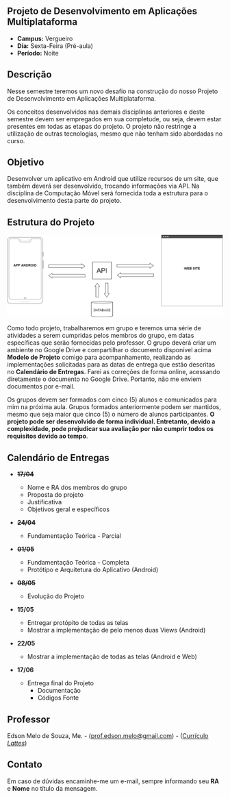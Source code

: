 ## Projeto de Desenvolvimento em Aplicações Multiplataforma
* **Campus:** Vergueiro
* **Dia:** Sexta-Feira (Pré-aula)
* **Período:** Noite

## Descrição
Nesse semestre teremos um novo desafio na construção do nosso Projeto de Desenvolvimento em Aplicações Multiplataforma. 

Os conceitos desenvolvidos nas demais disciplinas anteriores e deste semestre devem ser empregados em sua completude, ou seja, devem estar presentes em todas as etapas do projeto. O projeto não restringe a utilização de outras tecnologias, mesmo que não tenham sido abordadas no curso.

## Objetivo
Desenvolver um aplicativo em Android que utilize recursos de um site, que também deverá ser desenvolvido, trocando informações via API. Na disciplina de Computação Móvel será fornecida toda a estrutura para o desenvolvimento desta parte do projeto.

## Estrutura do Projeto
![Title](estrutura.png)

Como todo projeto, trabalharemos em grupo e teremos uma série de atividades a serem cumpridas pelos membros do grupo, em datas específicas que serão fornecidas pelo professor. O grupo deverá criar um ambiente no Google Drive e compartilhar o documento disponível acima **Modelo de Projeto** comigo para acompanhamento, realizando as implementações solicitadas para as datas de entrega que estão descritas no **Calendário de Entregas**. Farei as correções de forma online, acessando diretamente o documento no Google Drive. Portanto, não me enviem documentos por e-mail.

Os grupos devem ser formados com cinco (5) alunos e comunicados para mim na próxima aula. Grupos formados anteriormente podem ser mantidos, mesmo que seja maior que cinco (5) o número de alunos participantes. **O projeto pode ser desenvolvido de forma individual. Entretanto, devido a complexidade, pode prejudicar sua avaliação por não cumprir todos os requisitos devido ao tempo**.

## Calendário de Entregas
* **<s>17/04</s>**
	+ Nome e RA dos membros do grupo
	+ Proposta do projeto
	+ Justificativa
	+ Objetivos geral e específicos

* **<s>24/04</s>**
	+ Fundamentação Teórica - Parcial

* **<s>01/05</s>**
	+ Fundamentação Teórica - Completa
	+ Protótipo e Arquitetura do Aplicativo (Android)

* **<s>08/05</s>**
	+ Evolução do Projeto
	
* **15/05**
	+ Entregar protópito de todas as telas
	+ Mostrar a implementação de pelo menos duas Views (Android)

* **22/05**
	+ Mostrar a implementação de todas as telas (Android e Web)

* **17/06**
	+ Entrega final do Projeto
		+ Documentação
		+ Códigos Fonte

## Professor
Edson Melo de Souza, Me. - ([prof.edson.melo@gmail.com](mailto:prof.edson.melo@gmail.com)) - ([Currículo *Lattes*](http://lattes.cnpq.br/2641658716558510))

## Contato
Em caso de dúvidas encaminhe-me um e-mail, sempre informando seu **RA** e **Nome** no título da mensagem.
